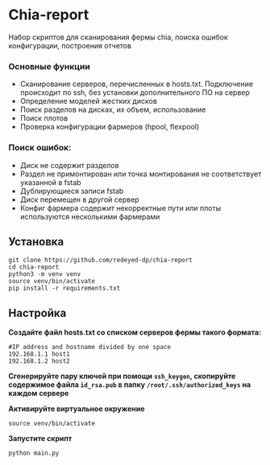 # Chia-report
Набор скриптов для сканирования фермы chia, поиска ошибок конфигурации, построения отчетов

### Основные функции

* Сканирование серверов, перечисленных в hosts.txt. Подключение происходит по ssh, без установки дополнительного ПО на сервер
* Определение моделей жестких дисков
* Поиск разделов на дисках, их объем, использование
* Поиск плотов
* Проверка конфигурации фармеров (hpool, flexpool)

### Поиск ошибок:

* Диск не содержит разделов
* Раздел не примонтирован или точка монтирования не соответствует указанной в fstab
* Дублирующиеся записи fstab
* Диск перемещен в другой сервер
* Конфиг фармера содержит некорректные пути или плоты используются несколькими фармерами

## Установка

```
git clone https://github.com/redeyed-dp/chia-report
cd chia-report
python3 -m venv venv
source venv/bin/activate
pip install -r requirements.txt
```

## Настройка

**Создайте файл hosts.txt со списком серверов фермы такого формата:**

```
#IP address and hostname divided by one space
192.168.1.1 host1
192.168.1.2 host2
```

**Сгенерируйте пару ключей при помощи `ssh_keygen`, скопируйте содержимое файла `id_rsa.pub` в папку `/root/.ssh/authorized_keys` на каждом сервере**

**Активируйте виртуальное окружение**

`source venv/bin/activate`

**Запустите скрипт**

`python main.py`
